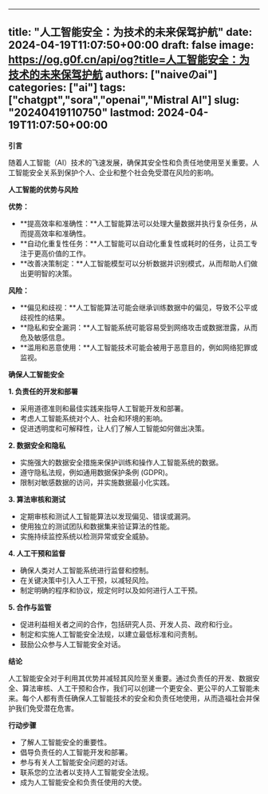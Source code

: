 
---
title: "人工智能安全：为技术的未来保驾护航"
date: 2024-04-19T11:07:50+00:00
draft: false
image: https://og.g0f.cn/api/og?title=人工智能安全：为技术的未来保驾护航
authors: ["naiveのai"]
categories: ["ai"]
tags: ["chatgpt","sora","openai","Mistral AI"]
slug: "20240419110750"
lastmod: 2024-04-19T11:07:50+00:00
---
**引言**

随着人工智能（AI）技术的飞速发展，确保其安全性和负责任地使用至关重要。人工智能安全关系到保护个人、企业和整个社会免受潜在风险的影响。

**人工智能的优势与风险**

**优势：**

* **提高效率和准确性：**人工智能算法可以处理大量数据并执行复杂任务，从而提高效率和准确性。
* **自动化重复性任务：**人工智能可以自动化重复性或耗时的任务，让员工专注于更高价值的工作。
* **改善决策制定：**人工智能模型可以分析数据并识别模式，从而帮助人们做出更明智的决策。

**风险：**

* **偏见和歧视：**人工智能算法可能会继承训练数据中的偏见，导致不公平或歧视性的结果。
* **隐私和安全漏洞：**人工智能系统可能容易受到网络攻击或数据泄露，从而危及敏感信息。
* **滥用和恶意使用：**人工智能技术可能会被用于恶意目的，例如网络犯罪或监视。

**确保人工智能安全**

**1. 负责任的开发和部署**

* 采用道德准则和最佳实践来指导人工智能开发和部署。
* 考虑人工智能系统对个人、社会和环境的影响。
* 促进透明度和可解释性，让人们了解人工智能如何做出决策。

**2. 数据安全和隐私**

* 实施强大的数据安全措施来保护训练和操作人工智能系统的数据。
* 遵守隐私法规，例如通用数据保护条例 (GDPR)。
* 限制对敏感数据的访问，并实施数据最小化实践。

**3. 算法审核和测试**

* 定期审核和测试人工智能算法以发现偏见、错误或漏洞。
* 使用独立的测试团队和数据集来验证算法的性能。
* 实施持续监控系统以检测异常或安全威胁。

**4. 人工干预和监督**

* 确保人类对人工智能系统进行监督和控制。
* 在关键决策中引入人工干预，以减轻风险。
* 制定明确的程序和协议，规定何时以及如何进行人工干预。

**5. 合作与监管**

* 促进利益相关者之间的合作，包括研究人员、开发人员、政府和行业。
* 制定和实施人工智能安全法规，以建立最低标准和问责制。
* 鼓励公众参与人工智能安全对话。

**结论**

人工智能安全对于利用其优势并减轻其风险至关重要。通过负责任的开发、数据安全、算法审核、人工干预和合作，我们可以创建一个更安全、更公平的人工智能未来。每个人都有责任确保人工智能技术的安全和负责任地使用，从而造福社会并保护我们免受潜在危害。

**行动步骤**

* 了解人工智能安全的重要性。
* 倡导负责任的人工智能开发和部署。
* 参与有关人工智能安全问题的对话。
* 联系您的立法者以支持人工智能安全法规。
* 成为人工智能安全和负责任使用的大使。